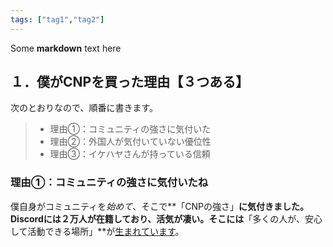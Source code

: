 ```yaml
---
tags: ["tag1","tag2"]
---
```


Some **markdown** text here

## １．僕がCNPを買った理由【３つある】

次のとおりなので、順番に書きます。

> - 理由①：コミュニティの強さに気付いた
> - 理由②：外国人が気付いていない優位性
> - 理由③：イケハヤさんが持っている信頼

### 理由①：コミュニティの強さに気付いたね

僕自身がコミュニティを*始めて*、そこで**「CNPの強さ」**に気付きました。Discordには２万人が在籍しており、活気が凄い。そこには**「多くの人が、安心して活動できる場所」**が[生まれています](https://www.sandromaglione.com/)。